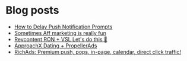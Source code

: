 # Blog posts
<!-- BLOG-POST-LIST:START -->
- [How to Delay Push Notification Prompts](https://afflift.com/f/threads/how-to-delay-push-notification-prompts.10427/)
- [Sometimes Aff marketing is really fun](https://afflift.com/f/threads/sometimes-aff-marketing-is-really-fun.10381/)
- [Revcontent RON + VSL Let&#39;s do this 🚀](https://afflift.com/f/threads/revcontent-ron-vsl-lets-do-this-%F0%9F%9A%80.9662/)
- [ApproachX Dating + PropellerAds](https://afflift.com/f/threads/approachx-dating-propellerads.10218/)
- [RichAds: Premium push, pops, in-page, calendar, direct click traffic!](https://afflift.com/f/threads/richads-premium-push-pops-in-page-calendar-direct-click-traffic.991/)
<!-- BLOG-POST-LIST:END -->
